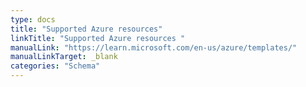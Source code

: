 ```yaml
---
type: docs
title: "Supported Azure resources"
linkTitle: "Supported Azure resources "
manualLink: "https://learn.microsoft.com/en-us/azure/templates/"
manualLinkTarget: _blank
categories: "Schema"
---
```

